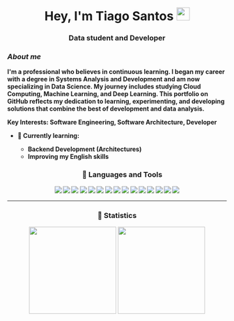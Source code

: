 <div align="center">
  <h1>Hey, I'm Tiago Santos <img src="https://media.giphy.com/media/WUlplcMpOCEmTGBtBW/giphy.gif" width="30"></h1>
  <h3><b>Data student and Developer</h3></p>
</div>




### ***About me***

I'm a professional who believes in continuous learning. I began my career with a degree in Systems Analysis and Development and am now specializing in Data Science. My journey includes studying Cloud Computing, Machine Learning, and Deep Learning. This portfolio on GitHub reflects my dedication to learning, experimenting, and developing solutions that combine the best of development and data analysis.

**Key Interests**: Software Engineering, Software Architecture, Developer
* 🌱 **Currently learning:**
  * Backend Development (Architectures)
  * Improving my English skills

  <h3 align="center">
    🧰 Languages and Tools
</h3>
<div align="center">
  <img src="https://img.icons8.com/color/30/javascript.png"/>
  <img src="https://img.icons8.com/color/30/nodejs.png"/>
  <img src="https://img.icons8.com/?size=30&id=55205&format=png">
  <img src="https://img.icons8.com/?size=30&id=1BC75jFEBED6&format=png&color=000000">
  <img src="https://img.icons8.com/color/30/nestjs.png"/>
  <img src="https://img.icons8.com/color/30/sass.png"/>
  <img src="https://img.icons8.com/color/30/npm.png"/>
  <img src="https://img.icons8.com/material-outlined/30/github.png"/>
  <img src="https://img.icons8.com/color/30/git.png"/>
  <img src="https://img.icons8.com/color/30/visual-studio-code-2019.png"/>
  <img src="https://img.icons8.com/color/30/react-native.png"/>
  <img src="https://img.icons8.com/color/30/angularjs.png"/>
  <img src="https://img.icons8.com/color/30/windows-10.png"/>
  <img src="https://img.icons8.com/color/30/ubuntu--v1.png"/>
  <img src="https://img.icons8.com/color/30/linux.png"/>
 </div>

 ---



### 

<div align="center">
 <h3><b>🤖 Statistics</b></h3>
  <img height="200em" src="https://github-readme-stats.vercel.app/api?username=tiaguinho2002&count_private=true&show_icons=true&theme=radical"/>
  <img height="200em" src="https://github-readme-stats.vercel.app/api/top-langs/?username=tiaguinho2002&layout=compact&langs_count=16&theme=radical"/>
</div>
